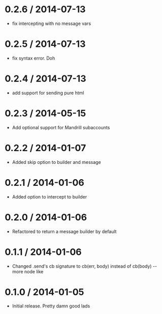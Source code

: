 
0.2.6 / 2014-07-13 
==================

 * fix intercepting with no message vars

0.2.5 / 2014-07-13 
==================

 * fix syntax error. Doh

0.2.4 / 2014-07-13 
==================

 * add support for sending pure html

0.2.3 / 2014-05-15 
==================

 * Add optional support for Mandrill subaccounts

0.2.2 / 2014-01-07 
==================

 * Added skip option to builder and message

0.2.1 / 2014-01-06 
==================

 * Added option to intercept to builder

0.2.0 / 2014-01-06 
==================

 * Refactored to return a message builder by default

0.1.1 / 2014-01-06 
==================

 * Changed .send's cb signature to cb(err, body) instead of cb(body) -- more node like

0.1.0 / 2014-01-05 
==================

 * Initial release. Pretty damn good lads
